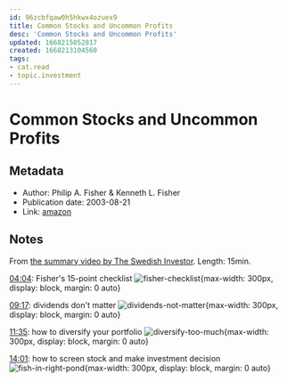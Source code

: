 ```yaml
---
id: 96zcbfqaw0h5hkwx4ozuex9
title: Common Stocks and Uncommon Profits
desc: 'Common Stocks and Uncommon Profits'
updated: 1668215052817
created: 1668213104560
tags:
- cat.read
- topic.investment
---
```

# Common Stocks and Uncommon Profits

## Metadata

- Author: Philip A. Fisher & Kenneth L. Fisher
- Publication date: 2003-08-21
- Link: [amazon](https://www.amazon.fr/Common-Stocks-Uncommon-Profits-Writings/dp/0471445509)

## Notes

From [the summary video by The Swedish Investor](https://www.youtube.com/watch?v=hyG6moy4LBA). Length: 15min.

[04:04](https://youtu.be/hyG6moy4LBA?t=244): Fisher's 15-point checklist ![fisher-checklist](https://ik.imagekit.io/casa/h7b-dendron/common_stocks_and_uncommo_time_244_u-KhtKBHi.png?ik-sdk-version=javascript-1.4.3&updatedAt=1668213056140){max-width: 300px, display: block, margin: 0 auto}

[09:17](https://youtu.be/hyG6moy4LBA?t=557): dividends don't matter ![dividends-not-matter](https://ik.imagekit.io/casa/h7b-dendron/common_stocks_and_uncommo_time_557_ZgEnGfZdM.png?ik-sdk-version=javascript-1.4.3&updatedAt=1668213056090){max-width: 300px, display: block, margin: 0 auto}

[11:35](https://youtu.be/hyG6moy4LBA?t=695): how to diversify your portfolio ![diversify-too-much](https://ik.imagekit.io/casa/h7b-dendron/common_stocks_and_uncommo_time_695_16enE8J4i.png?ik-sdk-version=javascript-1.4.3&updatedAt=1668213056004){max-width: 300px, display: block, margin: 0 auto}

[14:01](https://youtu.be/hyG6moy4LBA?t=841): how to screen stock and make investment decision ![fish-in-right-pond](https://ik.imagekit.io/casa/h7b-dendron/common_stocks_and_uncommo_time_841_5WhlIgWYu.png?ik-sdk-version=javascript-1.4.3&updatedAt=1668213056177){max-width: 300px, display: block, margin: 0 auto}